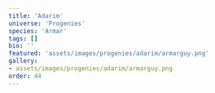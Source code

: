 ```yaml
---
title: 'Adarim'
universe: 'Progenies'
species: 'Armar'
tags: []
bio: ''
featured: 'assets/images/progenies/adarim/armarguy.png'
gallery:
- assets/images/progenies/adarim/armarguy.png
order: 44
---
```

